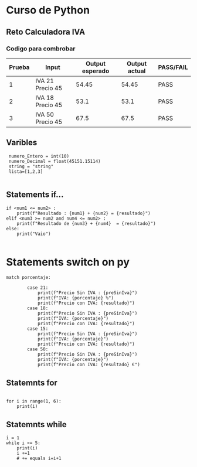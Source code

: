 # Curso de Python
## Reto Calculadora IVA

### Codigo para combrobar 
                        
| Prueba | Input | Output esperado | Output actual | PASS/FAIL |
|-------|-------|-----------------|--------------|----------|
| 1     | IVA 21 Precio 45 | 54.45 | 54.45 | PASS |
| 2     | IVA 18 Precio 45 | 53.1 | 53.1 | PASS |
| 3     | IVA 50 Precio 45 | 67.5 | 67.5 | PASS |

## Varibles

```
 numero_Entero = int(10)
 numero_Decimal = float(45151.15114)
 string = "string"
 lista=[1,2,3]
 
```
## Statements if...
```
if <num1 <= num2> :
    print(f"Resultado : {num1} + {num2} = {resultado}")
elif <num3 >= num2 and num4 <= num2> :
    print(f"Resultado de {num3} + {num4}  = {resultado}")
else:
    print("Vaio")
    

```
# Statements switch on py

```
match porcentaje:

        case 21:
            print(f"Precio Sin IVA : {preSinIva}")
            print(f"IVA: {porcentaje} %")
            print(f"Precio con IVA: {resultado}")
        case 18:
            print(f"Precio Sin IVA : {preSinIva}")
            print(f"IVA: {porcentaje}")
            print(f"Precio con IVA: {resultado}")
        case 15:
            print(f"Precio Sin IVA : {preSinIva}")
            print(f"IVA: {porcentaje}")
            print(f"Precio con IVA: {resultado}")
        case 50:
            print(f"Precio Sin IVA : {preSinIva}")
            print(f"IVA: {porcentaje}")
            print(f"Precio con IVA: {resultado} €")
```

## Statemnts for
```

for i in range(1, 6):
    print(i)
```

## Statemnts while
```
i = 1
while i <= 5:
    print(i)
    i +=1
    # += equals i=i+1
```


 

